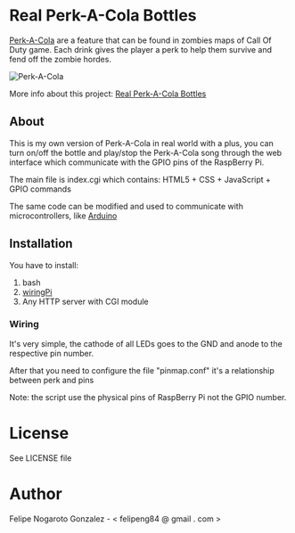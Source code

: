 # Real Perk-A-Cola Bottles

[Perk-A-Cola](http://callofduty.wikia.com/wiki/Perk-a-Cola) are a feature that
can be found in zombies maps of Call Of Duty game. Each drink gives the player
a perk to help them survive and fend off the zombie hordes.

![Perk-A-Cola](http://felipeng.net/blog/wp-content/uploads/2015/07/perk-a-cola-title.jpg)

More info about this project: [Real Perk-A-Cola Bottles](http://felipeng.net/blog/projetos/real-perk-a-cola-bottles)

## About

This is my own version of Perk-A-Cola in real world with a plus, you can turn
on/off the bottle and play/stop the Perk-A-Cola song through the web interface
which communicate with the GPIO pins of the RaspBerry Pi.

The main file is index.cgi which contains: HTML5 + CSS + JavaScript + GPIO commands

The same code can be modified and used to communicate with microcontrollers,
like [Arduino](http://www.arduino.cc)

## Installation

You have to install:

1. bash
2. [wiringPi](http://wiringpi.com)
3. Any HTTP server with CGI module

### Wiring

It's very simple, the cathode of all LEDs goes to the GND and anode to the
respective pin number.

After that you need to configure the file "pinmap.conf" it's a relationship between
perk and pins

Note: the script use the physical pins of RaspBerry Pi not the GPIO number.

# License

See LICENSE file

# Author

Felipe Nogaroto Gonzalez - < felipeng84 @ gmail . com >
